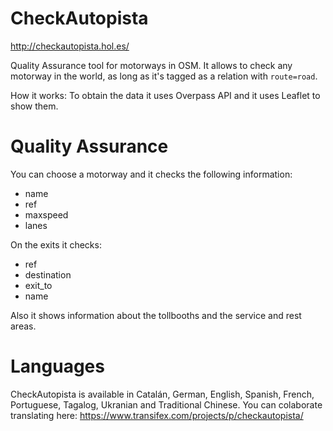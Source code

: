 CheckAutopista
==============

http://checkautopista.hol.es/

Quality Assurance tool for motorways in OSM. It allows to check any motorway in the world, as long as it's tagged as a relation with ```route=road```.

How it works: To obtain the data it uses Overpass API and it uses Leaflet to show them.

Quality Assurance
=================

You can choose a motorway and it checks the following information:

* name
* ref
* maxspeed
* lanes

On the exits it checks:

* ref
* destination
* exit_to
* name

Also it shows information about the tollbooths and the service and rest areas.

Languages
=========

CheckAutopista is available in Catalán, German, English, Spanish, French, Portuguese, Tagalog, Ukranian and Traditional Chinese. You can colaborate translating here: https://www.transifex.com/projects/p/checkautopista/


